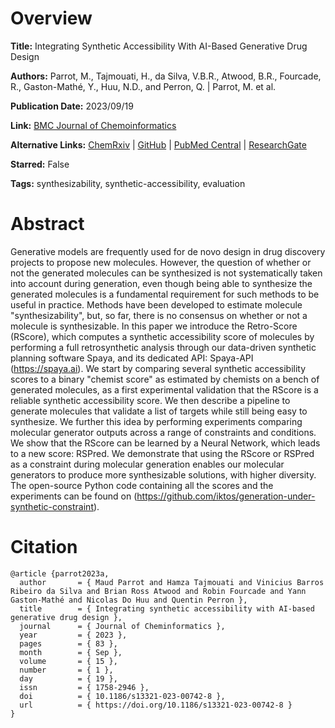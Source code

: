 # Overview
**Title:**
Integrating Synthetic Accessibility With AI-Based Generative Drug Design

**Authors:**
Parrot, M., Tajmouati, H., da Silva, V.B.R., Atwood, B.R., Fourcade, R., Gaston-Mathé, Y., Huu, N.D., and Perron, Q. |
Parrot, M. et al.

**Publication Date:**
2023/09/19

**Link:**
[BMC Journal of Chemoinformatics](https://jcheminf.biomedcentral.com/articles/10.1186/s13321-023-00742-8)

**Alternative Links:**
[ChemRxiv](https://chemrxiv.org/engage/chemrxiv/article-details/61c19ee67f367e034f5adb11) |
[GitHub](https://github.com/iktos/generation-under-synthetic-constraint) |
[PubMed Central](https://pmc.ncbi.nlm.nih.gov/articles/PMC10507964) |
[ResearchGate](https://www.researchgate.net/publication/374028293_Integrating_synthetic_accessibility_with_AI-based_generative_drug_design)

**Starred:**
False

**Tags:**
synthesizability, synthetic-accessibility, evaluation


# Abstract
Generative models are frequently used for de novo design in drug discovery projects to propose new molecules.
However, the question of whether or not the generated molecules can be synthesized is not systematically taken into account during generation, even though being able to synthesize the generated molecules is a fundamental requirement for such methods to be useful in practice.
Methods have been developed to estimate molecule "synthesizability", but, so far, there is no consensus on whether or not a molecule is synthesizable.
In this paper we introduce the Retro-Score (RScore), which computes a synthetic accessibility score of molecules by performing a full retrosynthetic analysis through our data-driven synthetic planning software Spaya, and its dedicated API: Spaya-API (https://spaya.ai).
We start by comparing several synthetic accessibility scores to a binary "chemist score" as estimated by chemists on a bench of generated molecules, as a first experimental validation that the RScore is a reliable synthetic accessibility score.
We then describe a pipeline to generate molecules that validate a list of targets while still being easy to synthesize.
We further this idea by performing experiments comparing molecular generator outputs across a range of constraints and conditions.
We show that the RScore can be learned by a Neural Network, which leads to a new score: RSPred.
We demonstrate that using the RScore or RSPred as a constraint during molecular generation enables our molecular generators to produce more synthesizable solutions, with higher diversity.
The open-source Python code containing all the scores and the experiments can be found on (https://github.com/iktos/generation-under-synthetic-constraint).


# Citation
```
@article {parrot2023a,
  author       = { Maud Parrot and Hamza Tajmouati and Vinicius Barros Ribeiro da Silva and Brian Ross Atwood and Robin Fourcade and Yann Gaston-Mathé and Nicolas Do Huu and Quentin Perron },
  title        = { Integrating synthetic accessibility with AI-based generative drug design },
  journal      = { Journal of Cheminformatics },
  year         = { 2023 },
  pages        = { 83 },
  month        = { Sep },
  volume       = { 15 },
  number       = { 1 },
  day          = { 19 },
  issn         = { 1758-2946 },
  doi          = { 10.1186/s13321-023-00742-8 },
  url          = { https://doi.org/10.1186/s13321-023-00742-8 }
}
```

